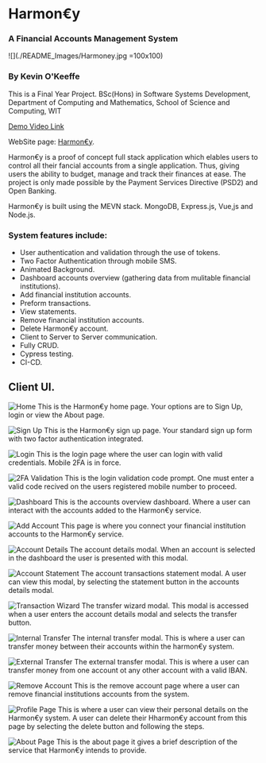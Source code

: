 # Harmon€y 
### A Financial Accounts Management System
![](./README_Images/Harmoney.jpg =100x100)
 
### By Kevin O'Keeffe 
This is a Final Year Project.
BSc(Hons) in Software Systems Development,
Department of Computing and Mathematics, 
School of Science and Computing, WIT

[Demo Video Link]()

WebSite page: [Harmon€y](https://harmoney-client.web.app/#/).

Harmon€y is a proof of concept full stack application which elables users to 
control all their fancial accounts from a single application. Thus, giving 
users the ability to budget, manage and track their finances at ease.
The project is only made possible by the Payment Services  Directive (PSD2)
and Open Banking.

Harmon€y is built using the MEVN stack. MongoDB, Express.js, Vue,js and Node.js.

### System features include:
- User authentication and validation through the use of tokens.
- Two Factor Authentication through mobile SMS.
- Animated Background.
- Dashboard accounts overview (gathering data from mulitable financial institutions).
- Add financial institution accounts.
- Preform transactions.
- View statements.
- Remove financial institution accounts.
- Delete Harmon€y account.
- Client to Server to Server communication.
- Fully CRUD.
- Cypress testing.
- CI-CD.

## Client UI.

![Home](./README_Images/HomePage.png)
This is the Harmon€y home page. Your options are to Sign Up, login or view the About page. 

![Sign Up](./README_Images/SignUpPage.png)
This is the Harmon€y sign up page. Your standard sign up form with two factor authentication integrated. 

![Login](./README_Images/LoginPage.png)
This is the login page where the user can login with valid credentials. Mobile 2FA is in force.

![2FA Validation](./README_Images/LoginValidation.png)
This is the login validation code prompt. One must enter a valid code recived on the users registered mobile number to proceed.

![Dashboard](./README_Images/Dashboard.png)
This is the accounts overview dashboard. Where a user can interact with the accounts added to the Harmon€y service.

![Add Account](./README_Images/AddAccountPage.png)
This page is where you connect your financial institution accounts to the Harmon€y service.

![Account Details](./README_Images/AccountDetails.png)
The account details modal.
When an account is selected in the dashboard the user is presented with this modal.

![Account Statement](./README_Images/AccountStatement.png)
The account transactions statement modal.
A user can view this modal, by selecting the statement button in the accounts details modal. 

![Transaction Wizard](./README_Images/TransferWizzard.png)
The transfer wizard modal.
This modal is accessed when a user enters the account details modal and selects the transfer button.

![Internal Transfer](./README_Images/InternalTransfer.png)
The internal transfer modal.
This is where a user can transfer money between their accounts within the harmon€y system.

![External Transfer](./README_Images/ExternalTransfer.png)
The external transfer modal.
This is where a user can transfer money from one account ot any other account with a valid IBAN.

![Remove Account](./README_Images/RemoveAccountPage.png)
This is the remove account page where a user can remove financial institutions accounts from the system.

![Profile Page](./README_Images/ProfilePage.png)
This is where a user can view their personal details on the Harmon€y system. A user can delete their Hharmon€y account from this page by selecting the delete button and following the steps.

![About Page](./README_Images/AboutPage.png)
This is the about page it gives a brief description of the service that Harmon€y intends to provide.